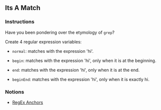 ## Its A Match

### Instructions

Have you been pondering over the etymology of `grep`?

Create 4 regular expression variables:

- `normal`: matches with the expression 'hi'.

- `begin`: matches with the expression 'hi',
  only when it is at the beginning.

- `end`: matches with the expression 'hi',
  only when it is at the end.

- `beginEnd`: matches with the expression 'hi',
  only when it is exactly hi.

### Notions

- [RegEx Anchors](https://github.com/ziishaned/learn-regex#28-anchors)
